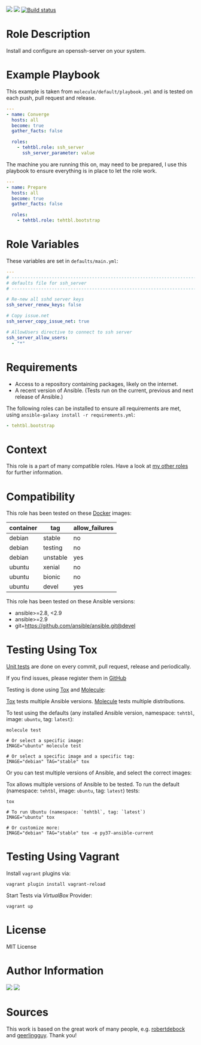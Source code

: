 <!-- get id via: ansible-galaxy info tehtbl.ssh_server | grep -i "id:" -->
<a href="https://galaxy.ansible.com/tehtbl/ssh_server"><img src="https://img.shields.io/ansible/role/45336"/></a> <a href="https://galaxy.ansible.com/tehtbl/ssh_server"><img src="https://img.shields.io/ansible/quality/45336"/></a> <a href="https://travis-ci.org/tehtbl/ansible-role-ssh_server"><img src="https://travis-ci.org/tehtbl/ansible-role-ssh_server.svg?branch=master" alt="Build status"/></a>

Role Description
================

Install and configure an openssh-server on your system.

Example Playbook
================

This example is taken from `molecule/default/playbook.yml` and is tested on each push, pull request and release.

```yaml
---
- name: Converge
  hosts: all
  become: true
  gather_facts: false

  roles:
    - tehtbl.role: ssh_server
      ssh_server_parameter: value

```

The machine you are running this on, may need to be prepared, I use this playbook to ensure everything is in place to let the role work.

```yaml
---
- name: Prepare
  hosts: all
  become: true
  gather_facts: false

  roles:
    - tehtbl.role: tehtbl.bootstrap

```

Role Variables
==============

These variables are set in `defaults/main.yml`:

```yaml
---
# ------------------------------------------------------------------------
# defaults file for ssh_server
# ------------------------------------------------------------------------

# Re-new all sshd server keys
ssh_server_renew_keys: false

# Copy issue.net
ssh_server_copy_issue_net: true

# AllowUsers directive to connect to ssh server
ssh_server_allow_users:
  - "*"

```

Requirements
============

- Access to a repository containing packages, likely on the internet.
- A recent version of Ansible. (Tests run on the current, previous and next release of Ansible.)

The following roles can be installed to ensure all requirements are met, using `ansible-galaxy install -r requirements.yml`:

```yaml
- tehtbl.bootstrap

```

Context
=======

This role is a part of many compatible roles. Have a look at [my other roles](https://github.com/tehtbl?utf8=%E2%9C%93&tab=repositories&q=ansible-role-&type=&language=) for further information.

Compatibility
=============

This role has been tested on these [Docker](https://hub.docker.com/) images:

|container|tag|allow_failures|
|---------|---|--------------|
|debian|stable|no|
|debian|testing|no|
|debian|unstable|yes|
|ubuntu|xenial|no|
|ubuntu|bionic|no|
|ubuntu|devel|yes|

This role has been tested on these Ansible versions:

- ansible>=2.8, <2.9
- ansible>=2.9
- git+https://github.com/ansible/ansible.git@devel

Testing Using Tox
=================

[Unit tests](https://travis-ci.org/tehtbl/ansible-role-ssh_server) are done on every commit, pull request, release and periodically.

If you find issues, please register them in [GitHub](https://github.com/tehtbl/ansible-role-ssh_server/issues)

Testing is done using [Tox](https://tox.readthedocs.io/en/latest/) and [Molecule](https://github.com/ansible/molecule):

[Tox](https://tox.readthedocs.io/en/latest/) tests multiple Ansible versions. [Molecule](https://github.com/ansible/molecule) tests multiple distributions.

To test using the defaults (any installed Ansible version, namespace: `tehtbl`, image: `ubuntu`, tag: `latest`):

```
molecule test

# Or select a specific image:
IMAGE="ubuntu" molecule test

# Or select a specific image and a specific tag:
IMAGE="debian" TAG="stable" tox
```

Or you can test multiple versions of Ansible, and select the correct images:

Tox allows multiple versions of Ansible to be tested. To run the default (namespace: `tehtbl`, image: `ubuntu`, tag: `latest`) tests:

```
tox

# To run Ubuntu (namespace: `tehtbl`, tag: `latest`)
IMAGE="ubuntu" tox

# Or customize more:
IMAGE="debian" TAG="stable" tox -e py37-ansible-current
```

Testing Using Vagrant
=====================

Install `vagrant` plugins via:
```
vagrant plugin install vagrant-reload
```

Start Tests via *VirtualBox* Provider:
```
vagrant up
```

License
=======

MIT License

Author Information
==================

<a href="https://github.com/tehtbl"><img src="https://img.shields.io/badge/GitHub-tehtbl-blue/?style=flat&logo=github" /></a> <a href="https://twitter.com/tehtbl"><img src="https://img.shields.io/badge/Twitter-tehtbl-blue/?style=flat&logo=twitter" /></a>

Sources
=======

This work is based on the great work of many people, e.g. [robertdebock](https://github.com/robertdebock) and [geerlingguy](https://github.com/geerlingguy). Thank you!

